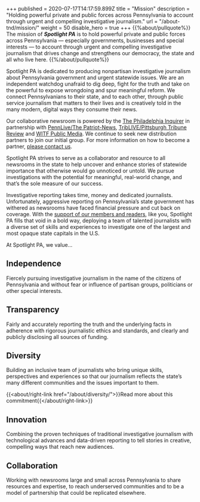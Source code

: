 +++
published = 2020-07-17T14:17:59.899Z
title = "Mission"
description = "Holding powerful private and public forces across Pennsylvania to account through urgent and compelling investigative journalism."
url = "/about-tnd/mission/"
weight = 50
disable_hero = true
+++
{{%about/pullquote%}}
The mission of ***Spotlight PA*** is to hold powerful private and public forces across Pennsylvania — especially governments, businesses and special interests — to account through urgent and compelling investigative journalism that drives change and strengthens our democracy, the state and all who live here.
{{%/about/pullquote%}}

Spotlight PA is dedicated to producing non­partisan investigative journalism about Pennsylvania government and urgent statewide issues. We are an independent watchdog unafraid to dig deep, fight for the truth and take on the powerful to expose wrongdoing and spur meaningful reform. We connect Pennsylvanians to their state, and to each other, through public service journalism that matters to their lives and is creatively told in the many modern, digital ways they consume their news.

Our collaborative newsroom is powered by the [The Philadelphia Inquirer](https://www.inquirer.com) in partnership with [PennLive/The Patriot-News](http://www.pennlive.com), [TribLIVE/Pittsburgh Tribune Review](https://www.triblive.com) and [WITF Public Media](https://www.witf.org). We continue to seek new distribution partners to join our initial group. For more information on how to become a partner, [please contact us](/contact/).

Spotlight PA strives to serve as a collaborator and resource to all newsrooms in the state to help uncover and enhance stories of statewide importance that otherwise would go unnoticed or untold. We pursue investigations with the potential for meaningful, real­-world change, and that’s the sole measure of our success.

Investigative reporting takes time, money and dedicated journalists. Unfortunately, aggressive reporting on Pennsylvania’s state government has withered as newsrooms have faced financial pressure and cut back on coverage. With the [support of our members and readers](http://www.spotlightpa.org/support/), like you, Spotlight PA fills that void in a bold way, deploying a team of talented journalists with a diverse set of skills and experiences to investigate one of the largest and most opaque state capitals in the U.S.

At Spotlight PA, we value...

## Independence

Fiercely pursuing investigative journalism in the name of the citizens of Pennsylvania and without fear or influence of partisan groups, politicians or other special interests.

## Transparency

Fairly and accurately reporting the truth and the underlying facts in adherence with rigorous journalistic ethics and standards, and clearly and publicly disclosing all sources of funding.

## Diversity

Building an inclusive team of journalists who bring unique skills, perspectives and experiences so that our journalism reflects the state’s many different communities and the issues important to them.

{{<about/right-link href="/about/diversity/">}}Read more about this commitment{{</about/right-link>}}

## Innovation

Combining the proven techniques of traditional investigative journalism with technological advances and data-­driven reporting to tell stories in creative, compelling ways that reach new audiences.

## Collaboration

Working with newsrooms large and small across Pennsylvania to share resources and expertise, to reach underserved communities and to be a model of partnership that could be replicated elsewhere.
